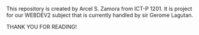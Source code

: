 This repository is created by Arcel S. Zamora from ICT-P 1201.
It is project for our WEBDEV2 subject that is currently handled by sir
Gerome Lagutan. 

THANK YOU FOR READING!
